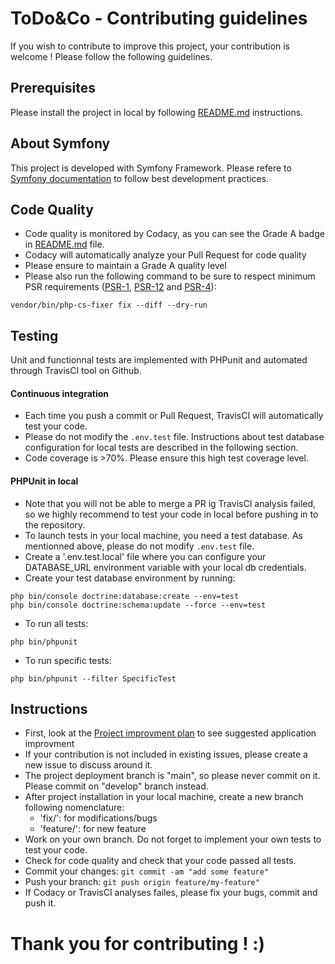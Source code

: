 # ToDo&Co - Contributing guidelines

If you wish to contribute to improve this project, your contribution is welcome ! 
Please follow the following guidelines.

## Prerequisites

Please install the project in local by following [README.md](README.md) instructions.

## About Symfony

This project is developed with Symfony Framework. Please refere to [Symfony documentation](https://symfony.com/doc/current/index.html) to follow best development practices.

## Code Quality

* Code quality is monitored by Codacy, as you can see the Grade A badge in [README.md](README.md) file.
* Codacy will automatically analyze your Pull Request for code quality
* Please ensure to maintain a Grade A quality level
* Please also run the following command to be sure to respect minimum PSR requirements ([PSR-1](https://www.php-fig.org/psr/psr-1/), [PSR-12](https://www.php-fig.org/psr/psr-12/) and [PSR-4](https://www.php-fig.org/psr/psr-4)): 

`vendor/bin/php-cs-fixer fix --diff --dry-run`


## Testing

Unit and functionnal tests are implemented with PHPunit and automated through TravisCI tool on Github.

#### Continuous integration

* Each time you push a commit or Pull Request, TravisCI will automatically test your code.
* Please do not modify the `.env.test` file. Instructions about test database configuration for local tests are described in the following section.
* Code coverage is >70%. Please ensure this high test coverage level.

#### PHPUnit in local

* Note that you will not be able to merge a PR ig TravisCI analysis failed, so we highly recommend to test your code in local before pushing in to the repository.
* To launch tests in your local machine, you need a test database. As mentionned above, please do not modify `.env.test` file.
* Create a '.env.test.local' file where you can configure your DATABASE_URL environment variable with your local db credentials.
* Create your test database environment by running:

```console
php bin/console doctrine:database:create --env=test
php bin/console doctrine:schema:update --force --env=test
```

* To run all tests:
```console
php bin/phpunit
```

* To run specific tests:
```console
php bin/phpunit --filter SpecificTest
```

## Instructions

* First, look at the [Project improvment plan](https://github.com/CharlotteSaury/ToDoList/projects/2) to see suggested application improvment
* If your contribution is not included in existing issues, please create a new issue to discuss around it.
* The project deployment branch is "main", so please never commit on it. Please commit on "develop" branch instead.
* After project installation in your local machine, create a new branch following nomenclature:
    - 'fix/': for modifications/bugs
    - 'feature/': for new feature
* Work on your own branch. Do not forget to implement your own tests to test your code.
* Check for code quality and check that your code passed all tests.
* Commit your changes: `git commit -am "add some feature"`
* Push your branch: `git push origin feature/my-feature"`
* If Codacy or TravisCI analyses failes, please fix your bugs, commit and push it.


# Thank you for contributing ! :)